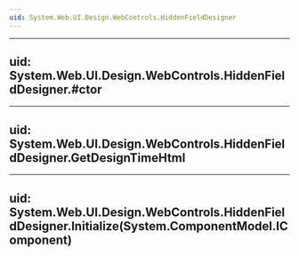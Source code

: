 ```yaml
---
uid: System.Web.UI.Design.WebControls.HiddenFieldDesigner
---
```


---
uid: System.Web.UI.Design.WebControls.HiddenFieldDesigner.#ctor
---

---
uid: System.Web.UI.Design.WebControls.HiddenFieldDesigner.GetDesignTimeHtml
---

---
uid: System.Web.UI.Design.WebControls.HiddenFieldDesigner.Initialize(System.ComponentModel.IComponent)
---
